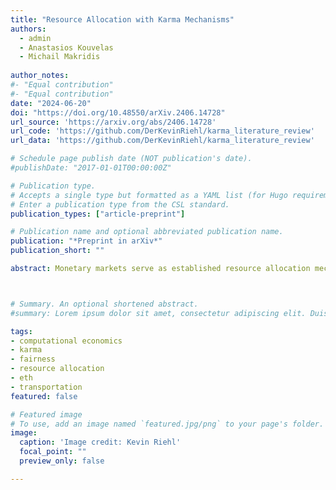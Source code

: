 ```yaml
---
title: "Resource Allocation with Karma Mechanisms" 
authors:
  - admin
  - Anastasios Kouvelas
  - Michail Makridis
  
author_notes:
#- "Equal contribution"
#- "Equal contribution"
date: "2024-06-20"
doi: "https://doi.org/10.48550/arXiv.2406.14728"
url_source: 'https://arxiv.org/abs/2406.14728'
url_code: 'https://github.com/DerKevinRiehl/karma_literature_review'
url_data: 'https://github.com/DerKevinRiehl/karma_literature_review'

# Schedule page publish date (NOT publication's date).
#publishDate: "2017-01-01T00:00:00Z"

# Publication type.
# Accepts a single type but formatted as a YAML list (for Hugo requirements).
# Enter a publication type from the CSL standard.
publication_types: ["article-preprint"]

# Publication name and optional abbreviated publication name.
publication: "*Preprint in arXiv*"
publication_short: ""

abstract: Monetary markets serve as established resource allocation mechanisms, typically achieving efficient solutions with limited information. However, they are susceptible to market failures, particularly under the presence of public goods, externalities, or inequality of economic power. Moreover, in many resource allocating contexts, money faces social, ethical, and legal constraints. Consequently, research increasingly explores artificial currencies and non-monetary markets, with Karma emerging as a notable concept. Karma, a non-tradeable, resource-inherent currency for prosumer resources, operates on the principles of contribution and consumption of specific resources. It embodies fairness, near incentive compatibility, Pareto-efficiency, robustness to population heterogeneity, and can incentivize a reduction in resource scarcity. The literature on Karma is scattered across disciplines, varies in scope, and lacks of conceptual clarity and coherence. Thus, this study undertakes a comprehensive review of the Karma mechanism, systematically comparing its resource allocation applications and elucidating overlooked mechanism design elements. Through a systematic mapping study, this review situates Karma within its literature context, offers a structured design parameter framework, and develops a road-map for future research directions.



# Summary. An optional shortened abstract.
#summary: Lorem ipsum dolor sit amet, consectetur adipiscing elit. Duis posuere tellus ac convallis placerat. Proin tincidunt magna sed ex sollicitudin condimentum.

tags: 
- computational economics
- karma
- fairness
- resource allocation
- eth
- transportation
featured: false

# Featured image
# To use, add an image named `featured.jpg/png` to your page's folder. 
image:
  caption: 'Image credit: Kevin Riehl'
  focal_point: ""
  preview_only: false

---
```

